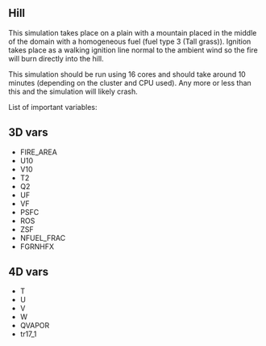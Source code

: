 ## Hill

This simulation takes place on a plain with a mountain placed in the middle of the domain with a homogeneous fuel (fuel type 3 (Tall grass)). Ignition takes place as a walking ignition line normal to the ambient wind so the fire will burn directly into the hill. 

This simulation should be run using 16 cores and should take around 10 minutes (depending on the cluster and CPU used). Any more or less than this and the simulation will likely crash.

List of important variables:

## 3D vars
* FIRE_AREA
* U10
* V10
* T2
* Q2
* UF
* VF
* PSFC
* ROS
* ZSF
* NFUEL_FRAC
* FGRNHFX

## 4D vars
* T
* U
* V
* W
* QVAPOR
* tr17_1

